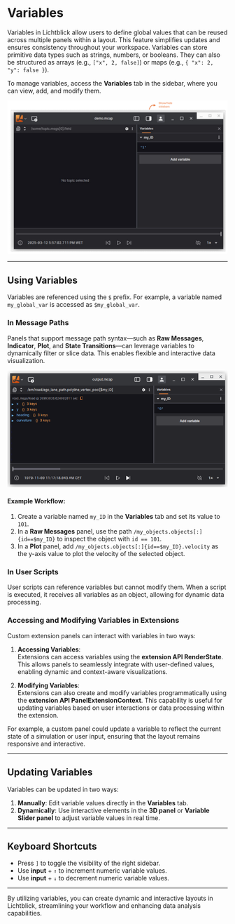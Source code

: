 # Variables

Variables in Lichtblick allow users to define global values that can be reused across multiple panels within a layout. This feature simplifies updates and ensures consistency throughout your workspace. Variables can store primitive data types such as strings, numbers, or booleans. They can also be structured as arrays (e.g., `["x", 2, false]`) or maps (e.g., `{ "x": 2, "y": false }`).

To manage variables, access the **Variables** tab in the sidebar, where you can view, add, and modify them.

![Variables in sidebar](images/show-sidebar.png)

---

## Using Variables

Variables are referenced using the `$` prefix. For example, a variable named `my_global_var` is accessed as `$my_global_var`.

### In Message Paths

Panels that support message path syntax—such as **Raw Messages**, **Indicator**, **Plot**, and **State Transitions**—can leverage variables to dynamically filter or slice data. This enables flexible and interactive data visualization.

![Variables in message path](images/variables-in-message-path.png)

#### Example Workflow:

1. Create a variable named `my_ID` in the **Variables** tab and set its value to `101`.
2. In a **Raw Messages** panel, use the path `/my_objects.objects[:]{id==$my_ID}` to inspect the object with `id == 101`.
3. In a **Plot** panel, add `/my_objects.objects[:]{id==$my_ID}.velocity` as the y-axis value to plot the velocity of the selected object.

### In User Scripts

User scripts can reference variables but cannot modify them. When a script is executed, it receives all variables as an object, allowing for dynamic data processing.

### Accessing and Modifying Variables in Extensions

Custom extension panels can interact with variables in two ways:

1. **Accessing Variables**:  
   Extensions can access variables using the **extension API RenderState**. This allows panels to seamlessly integrate with user-defined values, enabling dynamic and context-aware visualizations.

2. **Modifying Variables**:  
   Extensions can also create and modify variables programmatically using the **extension API PanelExtensionContext**. This capability is useful for updating variables based on user interactions or data processing within the extension.

For example, a custom panel could update a variable to reflect the current state of a simulation or user input, ensuring that the layout remains responsive and interactive.

---

## Updating Variables

Variables can be updated in two ways:

1. **Manually**: Edit variable values directly in the **Variables** tab.
2. **Dynamically**: Use interactive elements in the **3D panel** or **Variable Slider panel** to adjust variable values in real time.

---

## Keyboard Shortcuts

- Press `]` to toggle the visibility of the right sidebar.
- Use **input** + `↑` to increment numeric variable values.
- Use **input** + `↓` to decrement numeric variable values.

---

By utilizing variables, you can create dynamic and interactive layouts in Lichtblick, streamlining your workflow and enhancing data analysis capabilities.
